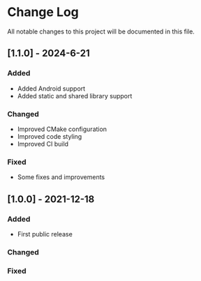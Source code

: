 # Change Log
All notable changes to this project will be documented in this file.
 
## [1.1.0] - 2024-6-21

### Added
- Added Android support
- Added static and shared library support

### Changed
- Improved CMake configuration
- Improved code styling
- Improved CI build

### Fixed
- Some fixes and improvements

## [1.0.0] - 2021-12-18

### Added
- First public release
 
### Changed
 
### Fixed
